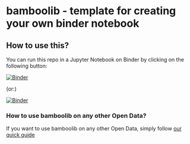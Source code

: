 # bamboolib - template for creating your own binder notebook


## How to use this?

You can run this repo in a Jupyter Notebook on Binder by clicking on the following button:

[![Binder](https://mybinder.org/badge_logo.svg)](https://gesis.mybinder.org/binder/v2/gh/lde2015/bamboolib/e9b37fde40d1458e86cd9ab650500a1f7c151a1d)

(or:)

[![Binder](https://mybinder.org/badge_logo.svg)](https://mybinder.org/v2/gh/lde2015/bamboolib/master)



### How to use bamboolib on any other Open Data?

If you want to use bamboolib on any other Open Data, simply follow [our quick guide](https://github.com/8080labs/bamboolib_binder_template/blob/master/create_your_own_binder.md)
